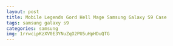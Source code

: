 ```yaml
---
layout: post
title: Mobile Legends Gord Hell Mage Samsung Galaxy S9 Case
tags: samsung galaxy s9
categories: samsung
img: 1rrwcipKzXV0E3YNuZqO2PU5uHpHDuQTG
---
```


